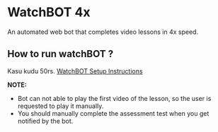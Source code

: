# WatchBOT 4x
An automated web bot that completes video lessons in 4x speed.

## How to run watchBOT ?
Kasu kudu 50rs.
[WatchBOT Setup Instructions](https://www.youtube.com/watch?v=p7YXXieghto)



**NOTE:** 
- Bot can not able to play the first video of the lesson, so the user is requested to play it manually.
- You should manually complete the assessment test when you get notified by the bot.
